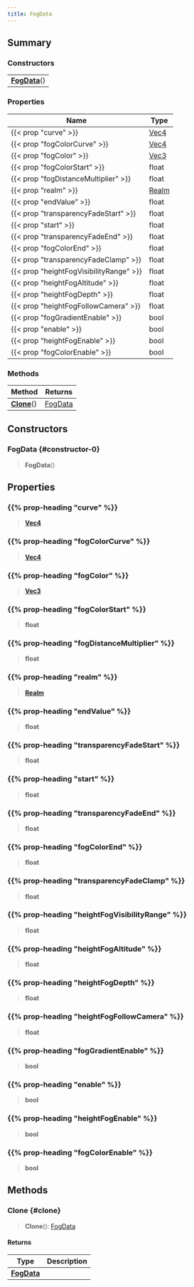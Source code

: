 ```yaml
---
title: FogData
---
```


## Summary

### Constructors

|  |
| --- |
| **[FogData](#constructor-0)**() |

### Properties

| Name | Type |
| ---- | ---- |
| {{< prop "curve" >}} | [Vec4](/vext/ref/shared/type/vec4) |
| {{< prop "fogColorCurve" >}} | [Vec4](/vext/ref/shared/type/vec4) |
| {{< prop "fogColor" >}} | [Vec3](/vext/ref/shared/type/vec3) |
| {{< prop "fogColorStart" >}} | float |
| {{< prop "fogDistanceMultiplier" >}} | float |
| {{< prop "realm" >}} | [Realm](/vext/ref/fb/realm) |
| {{< prop "endValue" >}} | float |
| {{< prop "transparencyFadeStart" >}} | float |
| {{< prop "start" >}} | float |
| {{< prop "transparencyFadeEnd" >}} | float |
| {{< prop "fogColorEnd" >}} | float |
| {{< prop "transparencyFadeClamp" >}} | float |
| {{< prop "heightFogVisibilityRange" >}} | float |
| {{< prop "heightFogAltitude" >}} | float |
| {{< prop "heightFogDepth" >}} | float |
| {{< prop "heightFogFollowCamera" >}} | float |
| {{< prop "fogGradientEnable" >}} | bool |
| {{< prop "enable" >}} | bool |
| {{< prop "heightFogEnable" >}} | bool |
| {{< prop "fogColorEnable" >}} | bool |

### Methods

| Method | Returns |
| ------ | ------- |
| **[Clone](#clone)**() | [FogData](/vext/ref/client/type/fogdata) |

## Constructors

### FogData {#constructor-0}

> **FogData**()

## Properties

### {{% prop-heading "curve" %}}

> **[Vec4](/vext/ref/shared/type/vec4)**

### {{% prop-heading "fogColorCurve" %}}

> **[Vec4](/vext/ref/shared/type/vec4)**

### {{% prop-heading "fogColor" %}}

> **[Vec3](/vext/ref/shared/type/vec3)**

### {{% prop-heading "fogColorStart" %}}

> **float**

### {{% prop-heading "fogDistanceMultiplier" %}}

> **float**

### {{% prop-heading "realm" %}}

> **[Realm](/vext/ref/fb/realm)**

### {{% prop-heading "endValue" %}}

> **float**

### {{% prop-heading "transparencyFadeStart" %}}

> **float**

### {{% prop-heading "start" %}}

> **float**

### {{% prop-heading "transparencyFadeEnd" %}}

> **float**

### {{% prop-heading "fogColorEnd" %}}

> **float**

### {{% prop-heading "transparencyFadeClamp" %}}

> **float**

### {{% prop-heading "heightFogVisibilityRange" %}}

> **float**

### {{% prop-heading "heightFogAltitude" %}}

> **float**

### {{% prop-heading "heightFogDepth" %}}

> **float**

### {{% prop-heading "heightFogFollowCamera" %}}

> **float**

### {{% prop-heading "fogGradientEnable" %}}

> **bool**

### {{% prop-heading "enable" %}}

> **bool**

### {{% prop-heading "heightFogEnable" %}}

> **bool**

### {{% prop-heading "fogColorEnable" %}}

> **bool**

## Methods

### Clone {#clone}

> **Clone**(): [FogData](/vext/ref/client/type/fogdata)

#### Returns

| Type | Description |
| ---- | ----------- |
| **[FogData](/vext/ref/client/type/fogdata)** |  |


